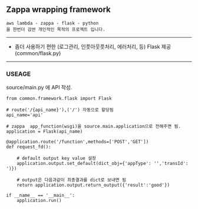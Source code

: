 ## Zappa wrapping framework

    aws lambda - zappa - flask - python 
    을 한번더 감싼 개인적인 목적의 프로젝트 입니다. 

----

- 좀더 사용하기 편한 (로그관리, 인풋아웃풋처리, 에러처리, 등) Flask 제공 (common/flask.py)


----

### USEAGE

source/main.py 에 API 작성.

    from common.framework.flask import Flask
    
    # route('/{api_name}'),('/') 자동으로 할당됨 
    api_name='api'
    
    # zappa  app_function(wsgi)을 source.main.application으로 전해주면 됨.
    application = Flask(api_name)
    
    @application.route('/function',methods=['POST','GET'])
    def request_fd():
    
        # default output key value 설정
        application.output.set_default(dict_obj={'appType': '','transId': ')})
        
        # output은 다음과같이 최종결과를 dict로 보내면 됨
        return application.output.return_output({'result':'good'})
    
    if __name__ == '__main__':
        application.run()
        
        

